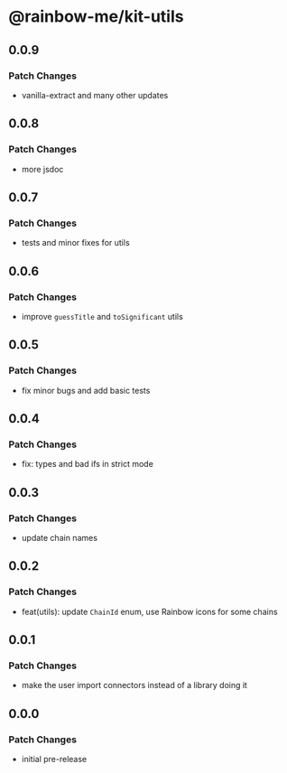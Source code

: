 # @rainbow-me/kit-utils

## 0.0.9

### Patch Changes

- vanilla-extract and many other updates

## 0.0.8

### Patch Changes

- more jsdoc

## 0.0.7

### Patch Changes

- tests and minor fixes for utils

## 0.0.6

### Patch Changes

- improve `guessTitle` and `toSignificant` utils

## 0.0.5

### Patch Changes

- fix minor bugs and add basic tests

## 0.0.4

### Patch Changes

- fix: types and bad ifs in strict mode

## 0.0.3

### Patch Changes

- update chain names

## 0.0.2

### Patch Changes

- feat(utils): update `ChainId` enum, use Rainbow icons for some chains

## 0.0.1

### Patch Changes

- make the user import connectors instead of a library doing it

## 0.0.0

### Patch Changes

- initial pre-release
